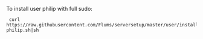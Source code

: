 To install user philip with full sudo:

```shell
 curl https://raw.githubusercontent.com/Flums/serversetup/master/user/install-philip.sh|sh
```
